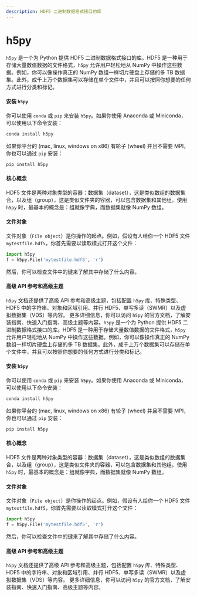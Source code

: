 ```yaml
---
description: HDF5 二进制数据格式接口的库
---
```


# h5py

`h5py` 是一个为 Python 提供 HDF5 二进制数据格式接口的库。HDF5 是一种用于存储大量数值数据的文件格式，`h5py` 允许用户轻松地从 NumPy 中操作这些数据。例如，你可以像操作真正的 NumPy 数组一样切片硬盘上存储的多 TB 数据集。此外，成千上万个数据集可以存储在单个文件中，并且可以按照你想要的任何方式进行分类和标记。

#### 安装 `h5py`

你可以使用 `conda` 或 `pip` 来安装 `h5py`。如果你使用 Anaconda 或 Miniconda，可以使用以下命令安装：

```bash
conda install h5py
```

如果你平台的 (mac, linux, windows on x86) 有轮子 (wheel) 并且不需要 MPI，你也可以通过 `pip` 安装：

```bash
pip install h5py
```

#### 核心概念

HDF5 文件是两种对象类型的容器：数据集（dataset），这是类似数组的数据集合，以及组（group），这是类似文件夹的容器，可以包含数据集和其他组。使用 `h5py` 时，最基本的概念是：组就像字典，而数据集就像 NumPy 数组。

#### 文件对象

文件对象（`File object`）是你操作的起点。例如，假设有人给你一个 HDF5 文件 `mytestfile.hdf5`，你首先需要以读取模式打开这个文件：

```python
import h5py
f = h5py.File('mytestfile.hdf5', 'r')
```

然后，你可以检查文件中的键来了解其中存储了什么内容。

#### 高级 API 参考和高级主题

`h5py` 文档还提供了高级 API 参考和高级主题，包括配置 `h5py` 库、特殊类型、HDF5 中的字符串、对象和区域引用、并行 HDF5、单写多读（SWMR）以及虚拟数据集（VDS）等内容。 更多详细信息，你可以访问 `h5py` 的官方文档，了解安装指南、快速入门指南、高级主题等内容。`h5py` 是一个为 Python 提供 HDF5 二进制数据格式接口的库。HDF5 是一种用于存储大量数值数据的文件格式，`h5py` 允许用户轻松地从 NumPy 中操作这些数据。例如，你可以像操作真正的 NumPy 数组一样切片硬盘上存储的多 TB 数据集。此外，成千上万个数据集可以存储在单个文件中，并且可以按照你想要的任何方式进行分类和标记。

#### 安装 `h5py`

你可以使用 `conda` 或 `pip` 来安装 `h5py`。如果你使用 Anaconda 或 Miniconda，可以使用以下命令安装：

```bash
conda install h5py
```

如果你平台的 (mac, linux, windows on x86) 有轮子 (wheel) 并且不需要 MPI，你也可以通过 `pip` 安装：

```bash
pip install h5py
```

#### 核心概念

HDF5 文件是两种对象类型的容器：数据集（dataset），这是类似数组的数据集合，以及组（group），这是类似文件夹的容器，可以包含数据集和其他组。使用 `h5py` 时，最基本的概念是：组就像字典，而数据集就像 NumPy 数组。

#### 文件对象

文件对象（`File object`）是你操作的起点。例如，假设有人给你一个 HDF5 文件 `mytestfile.hdf5`，你首先需要以读取模式打开这个文件：

```python
import h5py
f = h5py.File('mytestfile.hdf5', 'r')
```

然后，你可以检查文件中的键来了解其中存储了什么内容。

#### 高级 API 参考和高级主题

`h5py` 文档还提供了高级 API 参考和高级主题，包括配置 `h5py` 库、特殊类型、HDF5 中的字符串、对象和区域引用、并行 HDF5、单写多读（SWMR）以及虚拟数据集（VDS）等内容。 更多详细信息，你可以访问 `h5py` 的官方文档，了解安装指南、快速入门指南、高级主题等内容。
